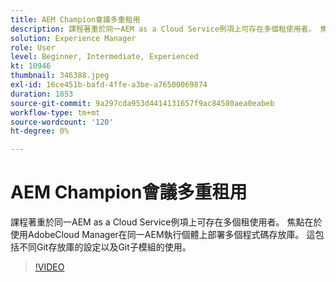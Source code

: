 ```yaml
---
title: AEM Champion會議多重租用
description: 課程著重於同一AEM as a Cloud Service例項上可存在多個租使用者。 焦點在於使用AdobeCloud Manager在同一AEM執行個體上部署多個程式碼存放庫。 這包括不同Git存放庫的設定以及Git子模組的使用。
solution: Experience Manager
role: User
level: Beginner, Intermediate, Experienced
kt: 10946
thumbnail: 346388.jpeg
exl-id: 16ce451b-bafd-4ffe-a3be-a76500069874
duration: 1853
source-git-commit: 9a297cda953d4414131657f9ac84580aea0eabeb
workflow-type: tm+mt
source-wordcount: '120'
ht-degree: 0%

---
```


# AEM Champion會議多重租用

課程著重於同一AEM as a Cloud Service例項上可存在多個租使用者。 焦點在於使用AdobeCloud Manager在同一AEM執行個體上部署多個程式碼存放庫。 這包括不同Git存放庫的設定以及Git子模組的使用。

>[!VIDEO](https://video.tv.adobe.com/v/346388/?quality=12&learn=on)

